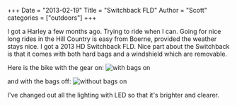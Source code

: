 +++
Date = "2013-02-19"
Title = "Switchback FLD"
Author = "Scott"
categories = ["outdoors"]
+++

I got a Harley a few months ago.  Trying to ride when I can.  Going for nice
long rides in the Hill Country is easy from Boerne, provided the weather stays
nice.  I got a 2013 HD Switchback FLD.  Nice part about the Switchback is that
it comes with both hard bags and a windshield which are removable.  

Here is the bike with the gear on:
![with bags on](http://farm9.staticflickr.com/8478/8248732140_85537ca708_z.jpg)

and with the bags off:
![without bags on](http://farm9.staticflickr.com/8368/8401545019_9199c117ee_z.jpg)

I've changed out all the lighting with LED so that it's brighter and clearer.
